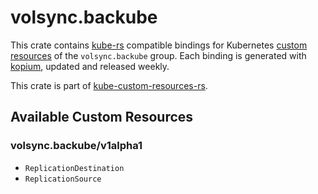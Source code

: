 <!--
SPDX-FileCopyrightText: The kube-custom-resources-rs Authors
SPDX-License-Identifier: 0BSD
 -->

# volsync.backube

This crate contains [kube-rs](https://kube.rs/) compatible bindings for Kubernetes [custom resources](https://kubernetes.io/docs/tasks/extend-kubernetes/custom-resources/custom-resource-definitions/) of the `volsync.backube` group. Each binding is generated with [kopium](https://github.com/kube-rs/kopium), updated and released weekly.

This crate is part of [kube-custom-resources-rs](https://github.com/metio/kube-custom-resources-rs).

## Available Custom Resources

### volsync.backube/v1alpha1
- `ReplicationDestination`
- `ReplicationSource`

